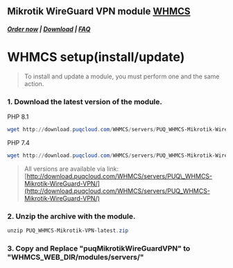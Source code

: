 ## Mikrotik WireGuard VPN module **[WHMCS](https://puqcloud.com/link.php?id=77)** 

#####  [Order now](https://puqcloud.com/index.php?rp=/store/whmcs-module-mikrotik-wireguard-vpn) | [Download](https://download.puqcloud.com/WHMCS/servers/PUQ_WHMCS-Mikrotik-WireGuard-VPN/) | [FAQ](https://faq.puqcloud.com/)

# WHMCS setup(install/update)

>To install and update a module, you must perform one and the same action.

### 1. Download the latest version of the module.

PHP 8.1 

```Powershell
wget http://download.puqcloud.com/WHMCS/servers/PUQ_WHMCS-Mikrotik-WireGuard-VPN/PUQ_WHMCS-Mikrotik-WireGuard-VPN-latest.zip
```

PHP 7.4

```Powershell
wget http://download.puqcloud.com/WHMCS/servers/PUQ_WHMCS-Mikrotik-WireGuard-VPN/php74/PUQ_WHMCS-Mikrotik-WireGuard-VPN-latest.zip
```

>All versions are available via link: [http://download.puqcloud.com/WHMCS/servers/PUQ\_WHMCS-Mikrotik-WireGuard-VPN/](http://download.puqcloud.com/WHMCS/servers/PUQ_WHMCS-Mikrotik-WireGuard-VPN/)

### 2. Unzip the archive with the module.

```Powershell
unzip PUQ_WHMCS-Mikrotik-VPN-latest.zip 
```

### 3. Copy and Replace "puqMikrotikWireGuardVPN" to "WHMCS\_WEB\_DIR/modules/servers/"